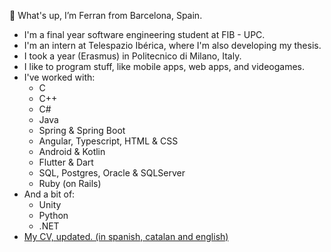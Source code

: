 👋 What's up, I’m Ferran from Barcelona, Spain.
<!--- - 🌱 I’m currently learning ...
- 💞️ I’m looking to collaborate on ...
- 📫 How to reach me ...
--->
- I'm a final year software engineering student at FIB - UPC.
- I'm an intern at Telespazio Ibérica, where I'm also developing my thesis.
- I took a year (Erasmus) in Politecnico di Milano, Italy.
- I like to program stuff, like mobile apps, web apps, and videogames.
- I've worked with:
  - C
  - C++
  - C#
  - Java
  - Spring & Spring Boot
  - Angular, Typescript, HTML & CSS
  - Android & Kotlin
  - Flutter & Dart
  - SQL, Postgres, Oracle & SQLServer
  - Ruby (on Rails)
- And a bit of:
  - Unity
  - Python
  - .NET
- [My CV, updated. (in spanish, catalan and english)](https://github.com/Ferran00/CV)

<!---
Ferran00/Ferran00 is a ✨ special ✨ repository because its `README.md` (this file) appears on your GitHub profile.
You can click the Preview link to take a look at your changes.
--->
